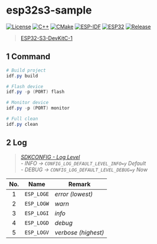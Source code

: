# esp32s3-sample

[![License](https://img.shields.io/badge/License-MIT-important.svg?style=flat&logo=github)](https://www.mit-license.org)
[![C++](https://img.shields.io/badge/C++-11-success.svg?style=flat&logo=cplusplus)](https://isocpp.org)
[![CMake](https://img.shields.io/badge/CMake-3.5-success.svg?style=flat&logo=cmake)](https://cmake.org/cmake/help/v3.5)
[![ESP-IDF](https://img.shields.io/badge/ESP_IDF-4.4-success.svg?style=flat&logo=espressif)](https://docs.espressif.com/projects/esp-idf/zh_CN/latest/esp32s3/versions.html)
[![ESP32](https://img.shields.io/badge/ESP32-S3-success.svg?style=flat&logo=espHome)](https://docs.espressif.com/projects/esp-idf/zh_CN/v4.4/esp32s3/get-started/index.html)
[![Release](https://img.shields.io/badge/Release-0.3.0-informational.svg)](https://github.com/aaric/esp32s3-sample/releases)

> [ESP32-S3-DevKitC-1](https://docs.espressif.com/projects/esp-idf/zh_CN/latest/esp32s3/hw-reference/esp32s3/user-guide-devkitc-1.html)

## 1 Command

```powershell
# Build project
idf.py build

# Flash device
idf.py -p (PORT) flash

# Monitor device
idf.py -p (PORT) monitor

# Full clean
idf.py clean
```

## 2 Log

> *[SDKCONFIG - Log Level](https://docs.espressif.com/projects/esp-idf/zh_CN/v4.4/esp32s3/api-reference/system/log.html)*  
> *- INFO  -> `CONFIG_LOG_DEFAULT_LEVEL_INFO=y` Default*  
> *- DEBUG -> `CONFIG_LOG_DEFAULT_LEVEL_DEBUG=y` Now*

|No.|Name|Remark|
|:---:|:---:|-----|
|1|`ESP_LOGE`|*error (lowest)*|
|2|`ESP_LOGW`|*warn*|
|3|`ESP_LOGI`|*info*|
|4|`ESP_LOGD`|*debug*|
|5|`ESP_LOGV`|*verbose (highest)*|
